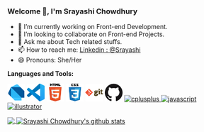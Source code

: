 ### Welcome 👋, I'm Srayashi Chowdhury 

- 🔭 I’m currently working on Front-end Development.
- 👯 I’m looking to collaborate on Front-end Projects. 
- 💬 Ask me about Tech related stuffs.
- 📫 How to reach me: [Linkedin : @Srayashi](https://www.linkedin.com/in/srayashi-chowdhury-630209191/)
- 😄 Pronouns: She/Her


**Languages and Tools:** 

<code><img height="40" src="https://raw.githubusercontent.com/github/explore/80688e429a7d4ef2fca1e82350fe8e3517d3494d/topics/dart/dart.png"></code>
<code><img height="40" src="https://raw.githubusercontent.com/github/explore/80688e429a7d4ef2fca1e82350fe8e3517d3494d/topics/visual-studio-code/visual-studio-code.png"></code>
<code><img height="40" src="https://raw.githubusercontent.com/github/explore/80688e429a7d4ef2fca1e82350fe8e3517d3494d/topics/html/html.png"></code>
<code><img height="40" src="https://raw.githubusercontent.com/github/explore/80688e429a7d4ef2fca1e82350fe8e3517d3494d/topics/css/css.png"></code>
<code><img height="40" src="https://raw.githubusercontent.com/github/explore/80688e429a7d4ef2fca1e82350fe8e3517d3494d/topics/git/git.png"></code>
<code><img height="40" src="https://raw.githubusercontent.com/github/explore/78df643247d429f6cc873026c0622819ad797942/topics/github/github.png"></code>
<a href="#" target="_blank"> <img src="https://raw.githubusercontent.com/isocpp/logos/master/cpp_logo.png" alt="cplusplus" width="40" height="40"/> </a> 
<a href="#" target="_blank"> <img src="https://user-images.githubusercontent.com/4727/38117842-2d270f22-336c-11e8-8413-e5daf9ae41e9.png" alt="javascript" width="40" height="40"/> </a> 
<a href="https://www.adobe.com/in/products/illustrator.html" target="_blank"> <img src="https://www.vectorlogo.zone/logos/adobe_illustrator/adobe_illustrator-icon.svg" alt="illustrator" width="40" height="40"/> </a> 

<a href="https://github.com/Sraya123">
  <img align="center" src="https://github-readme-stats.vercel.app/api/top-langs/?username=Sraya123&theme=buefy&hide_langs_below=1" />
</a>
<a href="https://github.com/Sraya123">
 <img align="center" src="https://github-readme-stats.vercel.app/api?username=Sraya123&show_icons=true&theme=buefy&line_height=27" alt="Srayashi Chowdhury's github stats"/>
</a>


